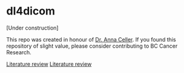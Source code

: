 # dl4dicom

[Under construction]

This repo was created in honour of [Dr. Anna Celler](http://donate.bccancerfoundation.com/site/TR?px=2803786&fr_id=3390&pg=personal). If you found this repository of slight value, please consider contributing to BC Cancer Research.

[Literature review](lit_rev.md)
[Literature review](lit_rev.md)
```
```
